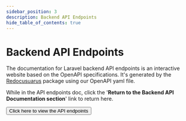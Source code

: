 ```yaml
---
sidebar_position: 3
description: Backend API Endpoints
hide_table_of_contents: true
---
```

# Backend API Endpoints

The documentation for Laravel backend API endpoints is an interactive website based on the OpenAPI specifications. It's generated by the [Redocusuarus](https://www.npmjs.com/package/redocusaurus) package using our OpenAPI yaml file.

While in the API endpoints doc, click the '**Return to the Backend API Documentation section**' link to return here.

<a href="/api/">
    <button>
        Click here to view the API endpoints
    </button>
</a>
